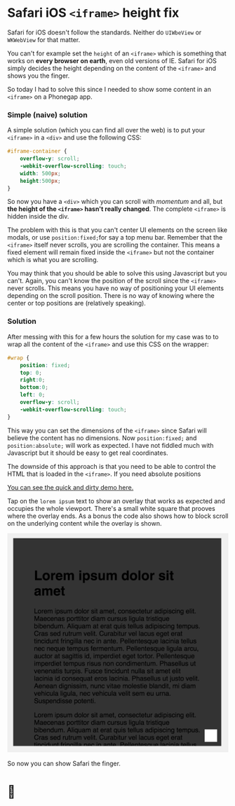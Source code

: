 # Safari iOS `<iframe>` height fix

Safari for iOS doesn't follow the standards. Neither do `UIWbeView` or `WKWebView` for that matter.

You can't for example set the `height` of an `<iframe>` which is something that works on **every browser on earth**, even old versions of IE. Safari for iOS simply decides the height depending on the content of the `<iframe>` and shows you the finger.

So today I had to solve this since I needed to show some content in an `<iframe>` on a Phonegap app.

### Simple (naive) solution

A simple solution (which you can find all over the web) is to put your `<iframe>` in a `<div>` and use the following CSS:
```css
#iframe-container {
	overflow-y: scroll;
	-webkit-overflow-scrolling: touch;
	width: 500px;
	height:500px;
}
```
So now you have a `<div>` which you can scroll with *momentum* and all, but **the height of the `<iframe>` hasn't really changed**. The complete `<iframe>` is hidden inside the div.

The problem with this is that you can't center UI elements on the screen like modals, or use `position:fixed;`for say a top menu bar. Remember that the `<iframe>` itself never scrolls, you are scrolling the container. This means a fixed element will remain fixed inside the `<iframe>` but not the container which is what you are scrolling.

You may think that you should be able to solve this using Javascript but you can't. Again, you can't know the position of the scroll since the `<iframe>` never scrolls. This means you have no way of positioning your UI elements depending on the scroll position. There is no way of knowing where the center or top positions are (relatively speaking).

### Solution

After messing with this for a few hours the solution for my case was to to wrap all the content of the `<iframe>` and use this CSS on the wrapper:
```css
#wrap {
	position: fixed;
	top: 0;
	right:0;
	bottom:0;
	left: 0;
	overflow-y: scroll;
  	-webkit-overflow-scrolling: touch;
}
```

This way you can set the dimensions of the `<iframe>` since Safari will believe the content has no dimensions. Now `position:fixed;` and `position:absolute;` will work as expected. I have not fiddled much with Javascript but it should be easy to get real coordinates.

The downside of this approach is that you need to be able to control the HTML that is loaded in the `<iframe>`. If you need absolute positions

[You can see the quick and dirty demo here.](http://www.pierbover.com/pub/safari-iframe-fix/)

Tap on the `lorem ipsum` text to show an overlay that works as expected and occupies the whole viewport. There's a small white square that prooves where the overlay ends. As a bonus the code also shows how to block scroll on the underlying content while the overlay is shown.

<img src="proof.png"/>

So now you can show Safari the finger.

# 🖕
